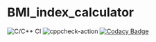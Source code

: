 # BMI_index_calculator
![C/C++ CI](https://github.com/stepin105001/BMI_index_calculator/workflows/C/C++%20CI/badge.svg)
![cppcheck-action](https://github.com/stepin105001/BMI_index_calculator/workflows/cppcheck-action/badge.svg)
[![Codacy Badge](https://app.codacy.com/project/badge/Grade/db4ea8e87a65441fbd0d37dfcbd92620)](https://www.codacy.com/manual/stepin105001/BMI_index_calculator?utm_source=github.com&amp;utm_medium=referral&amp;utm_content=stepin105001/BMI_index_calculator&amp;utm_campaign=Badge_Grade)

